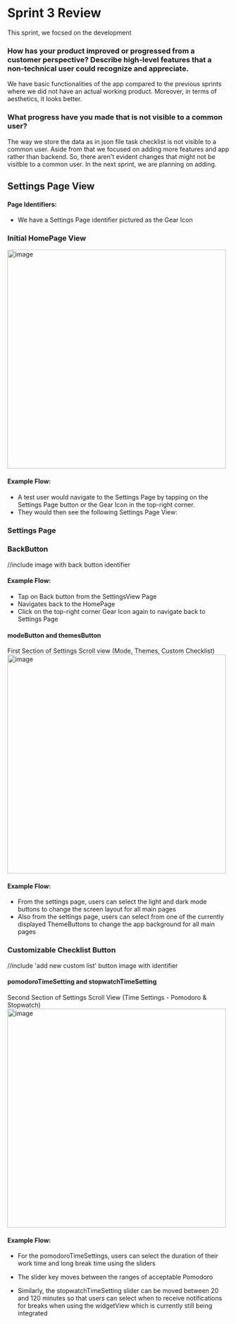 # Sprint 3 Review

This sprint, we focsed on the development

### How has your product improved or progressed from a customer perspective? Describe high-level features that a non-technical user could recognize and appreciate.

 We have basic functionalities of the app compared to the previous sprints where we did not have an actual working product. Moreover, in terms of aesthetics, it looks better.

### What progress have you made that is not visible to a common user?

The way we store the data as in json file task checklist is not visible to a common user.
Aside from that we focused on adding more features and app rather than backend. So, there aren't evident changes that might not be visitble to a common user. In the next sprint, we are planning on adding.



## Settings Page View

#### Page Identifiers:
- We have a Settings Page identifier pictured as the Gear Icon

### Initial HomePage View
<img width="496" alt="image" src="https://github.com/user-attachments/assets/35991ecb-ee0b-470b-b6e3-c11489be02b0" />

#### Example Flow:
- A test user would navigate to the Settings Page by tapping on the Settings Page button or the Gear Icon in the top-right corner.
- They would then see the following Settings Page View:

### Settings Page 

### BackButton
//include image with back button identifier
#### Example Flow:
- Tap on Back button from the SettingsView Page
- Navigates back to the HomePage
- Click on the top-right corner Gear Icon again to navigate back to Settings Page

#### modeButton and themesButton
First Section of Settings Scroll view (Mode, Themes, Custom Checklist)
<img width="496" alt="image" src="https://github.com/user-attachments/assets/4b394e57-98f9-4edd-ae2a-bb595e27762b" />


#### Example Flow:
- From the settings page, users can select the light and dark mode buttons to change the screen layout for all main pages
- Also from the settings page, users can select from one of the currently displayed ThemeButtons to change the app background for all main pages

### Customizable Checklist Button
//include 'add new custom list' button image with identifier

#### pomodoroTimeSetting and stopwatchTimeSetting
Second Section of Settings Scroll View (Time Settings - Pomodoro & Stopwatch)
<img width="496" alt="image" src= "https://github.com/user-attachments/assets/1e472b7a-4b59-400f-8fe1-c80f06dfa77e" />

#### Example Flow:
- For the pomodoroTimeSettings, users can select the duration of their work time and long break time using the sliders
- The slider key moves between the ranges of acceptable Pomodoro
 
- Similarly, the stopwatchTimeSetting slider can be moved between 20 and 120 minutes so that users can select when to receive notifications for breaks when using the widgetView which is currently still being integrated




